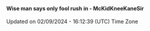 #### Wise man says only fool rush in - McKidKneeKaneSir
Updated on 02/09/2024 - 16:12:39 (UTC) Time Zone
